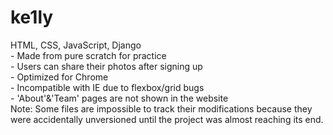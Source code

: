 # ke1ly
HTML, CSS, JavaScript, Django
<br>- Made from pure scratch for practice
<br>- Users can share their photos after signing up
<br>- Optimized for Chrome
<br>- Incompatible with IE due to flexbox/grid bugs
<br>- 'About'&'Team' pages are not shown in the website
<br>Note: Some files are impossible to track their modifications because they were accidentally unversioned until the project was almost reaching its end. 

